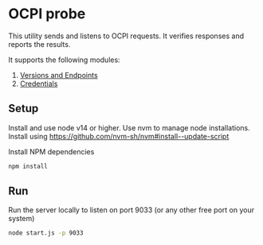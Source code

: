 # OCPI probe

This utility sends and listens to OCPI requests.
It verifies responses and reports the results.

It supports the following modules:

1. [Versions and Endpoints](https://github.com/ocpi/ocpi/blob/master/version_information_endpoint.asciidoc)
2. [Credentials](https://github.com/ocpi/ocpi/blob/master/credentials.asciidoc)

## Setup

Install and use node v14 or higher. Use nvm to manage node installations.
Install using https://github.com/nvm-sh/nvm#install--update-script

Install NPM dependencies

```bash
npm install
```

## Run

Run the server locally to listen on port 9033 (or any other free port on your system)

```bash
node start.js -p 9033
```
